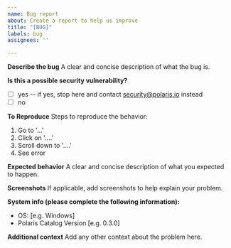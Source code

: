 ```yaml
---
name: Bug report
about: Create a report to help us improve
title: "[BUG]"
labels: bug
assignees: ''

---
```


**Describe the bug**
A clear and concise description of what the bug is.

**Is this a possible security vulnerability?** 
- [ ] yes -- if yes, stop here and contact security@polaris.io instead
- [ ] no 

**To Reproduce**
Steps to reproduce the behavior:
1. Go to '...'
2. Click on '....'
3. Scroll down to '....'
4. See error

**Expected behavior**
A clear and concise description of what you expected to happen.

**Screenshots**
If applicable, add screenshots to help explain your problem.

**System info (please complete the following information):**
 - OS: [e.g. Windows]
 - Polaris Catalog Version [e.g. 0.3.0]

**Additional context**
Add any other context about the problem here.
